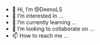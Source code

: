 - 👋 Hi, I’m @DeenoLS
- 👀 I’m interested in ...
- 🌱 I’m currently learning ...
- 💞️ I’m looking to collaborate on ...
- 📫 How to reach me ...

<!---
DeenoLS/DeenoLS is a ✨ special ✨ repository because its `README.md` (this file) appears on your GitHub profile.
You can click the Preview link to take a look at your changes.
--->

